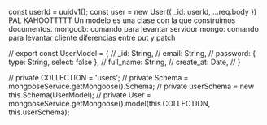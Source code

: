 const userId = uuidv1();
const user = new User({
    _id: userId,
    ...req.body
})
PAL KAHOOTTTTT
Un modelo es una clase con la que construimos documentos. 
mongodb: comando para levantar servidor
mongo: comando para levantar cliente
diferencias entre put y patch 









// export const UserModel = {
//     _id: String,
//     email: String,
//     password: { type: String, select: false },
//     full_name: String,
//     create_at: Date,
// }

// private COLLECTION = 'users';
//     private Schema = mongooseService.getMongoose().Schema;
//     private userSchema = new this.Schema(UserModel);
//     private User = mongooseService.getMongoose().model(this.COLLECTION, this.userSchema);

